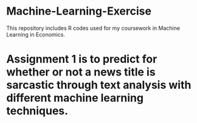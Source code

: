 # Machine-Learning-Exercise
 This repository includes R codes used for my coursework in Machine Learning in Economics.
# Assignment 1 is to predict for whether or not a news title is sarcastic through text analysis with different machine learning techniques. 
